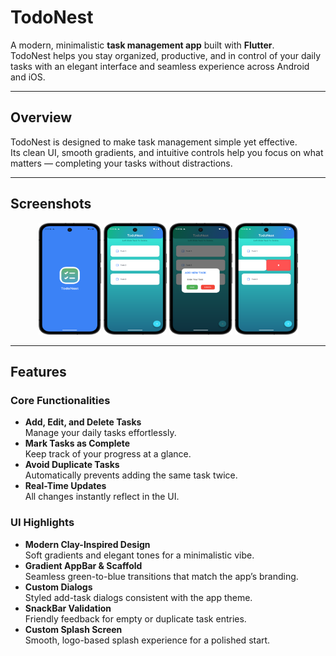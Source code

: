 # TodoNest

A modern, minimalistic **task management app** built with **Flutter**.  
TodoNest helps you stay organized, productive, and in control of your daily tasks with an elegant interface and seamless experience across Android and iOS.

---

## Overview

TodoNest is designed to make task management simple yet effective.  
Its clean UI, smooth gradients, and intuitive controls help you focus on what matters — completing your tasks without distractions.

---

## Screenshots

<p align="center">
  <img src="https://github.com/pdshah09/TodoNest/blob/main/screenshots/Screenshot%201.png" width="20%" />
  <img src="https://github.com/pdshah09/TodoNest/blob/main/screenshots/Screenshot%202.png" width="20%" />
  <img src="https://github.com/pdshah09/TodoNest/blob/main/screenshots/Screenshot%203.png" width="20%" />
  <img src="https://github.com/pdshah09/TodoNest/blob/main/screenshots/Screenshot%204.png" width="20%" />
</p>

---

## Features

### Core Functionalities
- **Add, Edit, and Delete Tasks**  
  Manage your daily tasks effortlessly.
- **Mark Tasks as Complete**  
  Keep track of your progress at a glance.
- **Avoid Duplicate Tasks**  
  Automatically prevents adding the same task twice.
- **Real-Time Updates**  
  All changes instantly reflect in the UI.

### UI Highlights
- **Modern Clay-Inspired Design**  
  Soft gradients and elegant tones for a minimalistic vibe.
- **Gradient AppBar & Scaffold**  
  Seamless green-to-blue transitions that match the app’s branding.
- **Custom Dialogs**  
  Styled add-task dialogs consistent with the app theme.
- **SnackBar Validation**  
  Friendly feedback for empty or duplicate task entries.
- **Custom Splash Screen**  
  Smooth, logo-based splash experience for a polished start.
